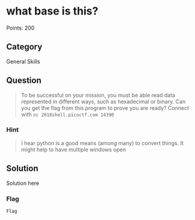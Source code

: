 # what base is this?
Points: 200

## Category
General Skills

## Question
>To be successful on your mission, you must be able read data represented in different ways, such as hexadecimal or binary. Can you get the flag from this program to prove you are ready? Connect with `nc 2018shell.picoctf.com 14390`

### Hint
>I hear python is a good means (among many) to convert things.
>It might help to have multiple windows open

## Solution
Solution here

### Flag
`Flag`